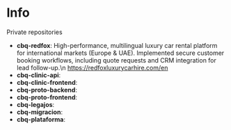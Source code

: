 # Info
Private repositories

- **cbq-redfox**: High-performance, multilingual luxury car rental platform for international markets (Europe & UAE). Implemented secure customer booking workflows, including quote requests and CRM integration for lead follow-up.\n  https://redfoxluxurycarhire.com/en
- **cbq-clinic-api**:
- **cbq-clinic-frontend**:
- **cbq-proto-backend**:
- **cbq-proto-frontend**:
- **cbq-legajos**:
- **cbq-migracion**:
- **cbq-plataforma**:
